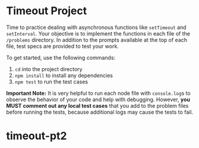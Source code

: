 # Timeout Project

Time to practice dealing with asynchronous functions like `setTimeout` and
`setInterval`. Your objective is to implement the functions in each file
of the `/problems` directory. In addition to the prompts available at the
top of each file, test specs are provided to test your work.

To get started, use the following commands:

1. `cd` into the project directory
2. `npm install` to install any dependencies
3. `npm test` to run the test cases

**Important Note:**
It is very helpful to run each node file with `console.log`s to observe the
behavior of your code and help with debugging. However, **you MUST comment out
any local test cases** that you add to the problem files before running the
tests, because additional logs may cause the tests to fail.
# timeout-pt2
